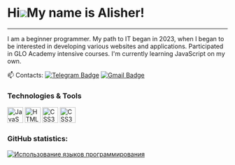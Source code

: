 # Hi![](https://user-images.githubusercontent.com/18350557/176309783-0785949b-9127-417c-8b55-ab5a4333674e.gif)My name is Alisher!

---

I am a beginner programmer. My path to IT began in 2023, when I began to be interested in developing various websites and applications. Participated in GLO Academy intensive courses. I'm currently learning JavaScript on my own.

:mailbox: Contacts: [![Telegram Badge](https://img.shields.io/badge/-accalisha-blue?style=flat&logo=Telegram&logoColor=white)](https://t.me/accalisha) [![Gmail Badge](https://img.shields.io/badge/-Gmail-red?style=flat&logo=Gmail&logoColor=white)](mailto:t.alisher.1997@gmail.com)

### Technologies & Tools

<p align="left">
<a href="https://developer.mozilla.org/en-US/docs/Web/JavaScript" target="_blank" rel="noreferrer"><img src="https://raw.githubusercontent.com/danielcranney/readme-generator/main/public/icons/skills/javascript-colored.svg" width="36" height="36" alt="JavaScript" /></a>
<a href="https://developer.mozilla.org/en-US/docs/Glossary/HTML5" target="_blank" rel="noreferrer"><img src="https://raw.githubusercontent.com/danielcranney/readme-generator/main/public/icons/skills/html5-colored.svg" width="36" height="36" alt="HTML5" /></a>
<a href="https://www.w3.org/TR/CSS/#css" target="_blank" rel="noreferrer"><img src="https://raw.githubusercontent.com/danielcranney/readme-generator/main/public/icons/skills/css3-colored.svg" width="36" height="36" alt="CSS3" /></a>
<a href="https://en.wikipedia.org/wiki/Figma" target="_blank" rel="noreferrer"><img src="https://raw.githubusercontent.com/danielcranney/readme-generator/main/public/icons/skills/figma-colored.svg" width="36" height="36" alt="CSS3" /></a>

</p>

### GitHub statistics:

<a href="https://github.com/accalisha" align="left"><img src="https://github-readme-stats.vercel.app/api/top-langs/?username=accalisha&langs_count=10&title_color=0891b2&text_color=ffffff&icon_color=0891b2&bg_color=1c1917&hide_border=true&locale=en&custom_title=Top%20%Languages" alt="Использование языков программирования" /></a>
